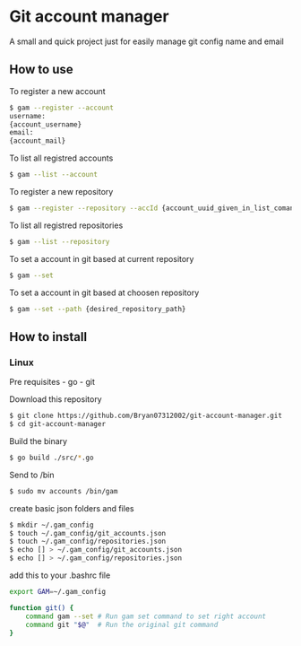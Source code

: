 # Git account manager
A small and quick project just for easily manage git config name and email

## How to use
To register a new account
```sh
$ gam --register --account
username:
{account_username}
email:
{account_mail}
```

To list all registred accounts
```sh
$ gam --list --account
```

To register a new repository
```sh
$ gam --register --repository --accId {account_uuid_given_in_list_comand} --path[this flag is optional] {desired_path}
```

To list all registred repositories
```sh
$ gam --list --repository
```

To set a account in git based at current repository
```sh
$ gam --set
```

To set a account in git based at choosen repository
```sh
$ gam --set --path {desired_repository_path}
```

## How to install 

### Linux
Pre requisites
    - go
    - git
    
Download this repository

```sh
$ git clone https://github.com/Bryan07312002/git-account-manager.git
$ cd git-account-manager
```

Build the binary
```sh
$ go build ./src/*.go
```

Send to /bin
```sh
$ sudo mv accounts /bin/gam
```

create basic json folders and files
```sh
$ mkdir ~/.gam_config
$ touch ~/.gam_config/git_accounts.json
$ touch ~/.gam_config/repositories.json
$ echo [] > ~/.gam_config/git_accounts.json
$ echo [] > ~/.gam_config/repositories.json
```

add this to your .bashrc file
```bash
export GAM=~/.gam_config

function git() {
    command gam --set # Run gam set command to set right account
    command git "$@"  # Run the original git command
}
```
